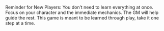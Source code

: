 Reminder for New Players: You don’t need to learn everything at once. Focus on your character and the immediate mechanics. The GM will help guide the rest. This game is meant to be learned through play, take it one step at a time.
